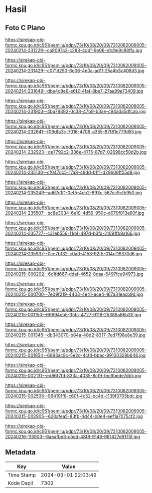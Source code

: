 # Hasil

## Foto C Plano

https://sirekap-obj-formc.kpu.go.id/c951/pemilu/pdpr/73/10/08/20/09/7310082009005-20240214-231229--ca9097a3-c283-4ddf-9e06-e1c9e9c88ffa.jpg

https://sirekap-obj-formc.kpu.go.id/c951/pemilu/pdpr/73/10/08/20/09/7310082009005-20240214-231429--c071d250-6e06-4e0a-ad1f-25a4b3c408d3.jpg

https://sirekap-obj-formc.kpu.go.id/c951/pemilu/pdpr/73/10/08/20/09/7310082009005-20240214-231649--dbe4c9e6-e6f2-4faf-8be7-27aa99e73409.jpg

https://sirekap-obj-formc.kpu.go.id/c951/pemilu/pdpr/73/10/08/20/09/7310082009005-20240214-231903--4ba79392-0c38-47b9-b3ae-c94ada5dfcab.jpg

https://sirekap-obj-formc.kpu.go.id/c951/pemilu/pdpr/73/10/08/20/09/7310082009005-20240214-232641--f09dfa3c-7016-4706-a355-87f81e779d55.jpg

https://sirekap-obj-formc.kpu.go.id/c951/pemilu/pdpr/73/10/08/20/09/7310082009005-20240214-232923--de7792c2-336e-4715-87d7-02698cc50d2b.jpg

https://sirekap-obj-formc.kpu.go.id/c951/pemilu/pdpr/73/10/08/20/09/7310082009005-20240214-235130--cf047dc5-17a8-49dd-b1f1-d29666ff55d9.jpg

https://sirekap-obj-formc.kpu.go.id/c951/pemilu/pdpr/73/10/08/20/09/7310082009005-20240214-235249--ad67c1f1-0ef5-4cb2-893c-567cc9cfb950.jpg

https://sirekap-obj-formc.kpu.go.id/c951/pemilu/pdpr/73/10/08/20/09/7310082009005-20240214-235507--bc8e3034-6e10-4d59-950c-d070f013e80f.jpg

https://sirekap-obj-formc.kpu.go.id/c951/pemilu/pdpr/73/10/08/20/09/7310082009005-20240214-235727--c31eb556-11d4-497d-b3fd-21091fb9a166.jpg

https://sirekap-obj-formc.kpu.go.id/c951/pemilu/pdpr/73/10/08/20/09/7310082009005-20240214-235937--0ce7b132-c0a0-4153-92f5-014cf19370d6.jpg

https://sirekap-obj-formc.kpu.go.id/c951/pemilu/pdpr/73/10/08/20/09/7310082009005-20240215-000202--6c1fd667-ddaf-4652-8daa-6497fca94973.jpg

https://sirekap-obj-formc.kpu.go.id/c951/pemilu/pdpr/73/10/08/20/09/7310082009005-20240215-000700--7e09f219-4403-4e41-ace4-167a31eacb9d.jpg

https://sirekap-obj-formc.kpu.go.id/c951/pemilu/pdpr/73/10/08/20/09/7310082009005-20240215-001150--69694cb5-35fc-4727-9118-25389a86b3ff.jpg

https://sirekap-obj-formc.kpu.go.id/c951/pemilu/pdpr/73/10/08/20/09/7310082009005-20240215-001345--db343070-b84a-48d2-8317-7ed7f98e8e39.jpg

https://sirekap-obj-formc.kpu.go.id/c951/pemilu/pdpr/73/10/08/20/09/7310082009005-20240215-001854--6893ac9c-5e2d-4cfd-bbac-89130328b848.jpg

https://sirekap-obj-formc.kpu.go.id/c951/pemilu/pdpr/73/10/08/20/09/7310082009005-20240215-002131--ed86f7fd-833a-4035-8cf9-fec9bede7db5.jpg

https://sirekap-obj-formc.kpu.go.id/c951/pemilu/pdpr/73/10/08/20/09/7310082009005-20240215-002505--964191f8-c60f-4c52-bc4d-c139f0705bdc.jpg

https://sirekap-obj-formc.kpu.go.id/c951/pemilu/pdpr/73/10/08/20/09/7310082009005-20240215-002905--620afea5-83fb-4d44-b0e4-eef1a7075cf2.jpg

https://sirekap-obj-formc.kpu.go.id/c951/pemilu/pdpr/73/10/08/20/09/7310082009005-20240216-115903--6aeafbe3-c5ed-48f8-9146-981427e9175f.jpg


## Metadata

| Key        | Value               |
| ---------- | ------------------- |
| Time Stamp | 2024-03-01 22:03:49 |
| Kode Dapil | 7302                |



